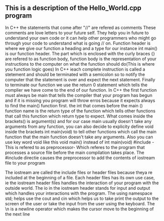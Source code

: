 ## This is a description of the Hello_World.cpp program

 In C++ the statements that come after "//" are refered as comments
 These comments are love letters to your future self.
 They help you in future to understand your own code or it can help other programmers who might go through your code to understand what is going // on.
 Function header is where we give our function a heading and a type for our instance int main() is our function header.
 The part which is enclosed with the curly braces {} are refered to as function body,
 function body is the representation of your instructions to the computer on what the function should do(This is where you function logic goes)
 In C++ ieach complete instruction is called a stetement and should be terminated with a semicolon so to notify the computer that the statement
 is over and expect the next statement.
 Finally to terminate our function we use the return 0 statement which tells the complier we have come to the end of our function.
 In C++ the first function must always be main that tells the compiler that your program has begun and if it is missing you program will throw erros because it expects always to find the main() function first.
 the int that comes before the main () function name is the return type of the function which tells other functions that call this function which return type to expect.
 What comes inside the brackets() is argument(s) and for our case main usually doesn't take any arguments from any function, you can also decide to explicity define void inside the brackets int main(void) to tell other functions which call the main function that the main function doesn't take any arguments.
 Also you can use key word void like this void main() instead of int main(void)
 #include <iostream> - This is refered to as preprocessor- Which referes to the program that processes a source file before the main compilation takes place.
 The #include directie causes the preprocessor to add the contents of iostream file to your program

 The iostream are called the include files or header files because theya re included at the beginning of a file.
 Each header files has its own use case, ie the iostream header files handles the interaction of your program with the outside world.
 The io in the iostream header stands for input and output which handles your interactions with the program.
 The using namespace std; helps use the cout and cin which helps us to take print the output to the screen of the user or take the input from the user using the keyboard.
 The \n is a newline operator which makes the cursor move to the beginning of the next line
